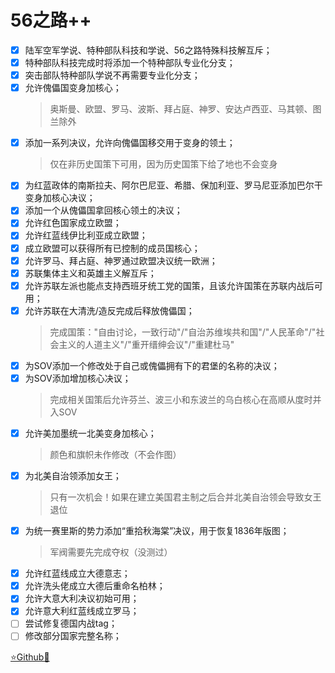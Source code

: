 # 56之路++

- [x] 陆军空军学说、特种部队科技和学说、56之路特殊科技解互斥；
- [x] 特种部队科技完成时将添加一个特种部队专业化分支；
- [x] 突击部队特种部队学说不再需要专业化分支；
- [x] 允许傀儡国变身加核心；
	> 奥斯曼、欧盟、罗马、波斯、拜占庭、神罗、安达卢西亚、马其顿、图兰除外
- [x] 添加一系列决议，允许向傀儡国移交用于变身的领土；
	> 仅在非历史国策下可用，因为历史国策下给了地也不会变身
- [x] 为红蓝政体的南斯拉夫、阿尔巴尼亚、希腊、保加利亚、罗马尼亚添加巴尔干变身加核心决议；
- [x] 添加一个从傀儡国拿回核心领土的决议；
- [x] 允许红色国家成立欧盟；
- [x] 允许红蓝线伊比利亚成立欧盟；
- [x] 成立欧盟可以获得所有已控制的成员国核心；
- [x] 允许罗马、拜占庭、神罗通过欧盟决议统一欧洲；
- [x] 苏联集体主义和英雄主义解互斥；
- [x] 允许苏联左派也能点支持西班牙统工党的国策，且该允许国策在苏联内战后可用；
- [x] 允许苏联在大清洗/造反完成后释放傀儡国；
	> 完成国策："自由讨论，一致行动"/"自治苏维埃共和国"/"人民革命"/"社会主义的人道主义"/"重开缙绅会议"/"重建杜马"
- [x] 为SOV添加一个修改处于自己或傀儡拥有下的君堡的名称的决议；
- [x] 为SOV添加增加核心决议；
	> 完成相关国策后允许芬兰、波三小和东波兰的乌白核心在高顺从度时并入SOV
- [x] 允许美加墨统一北美变身加核心；
	> 颜色和旗帜未作修改（不会作图）
- [x] 为北美自治领添加女王；
	> 只有一次机会！如果在建立美国君主制之后合并北美自治领会导致女王退位
- [x] 为统一赛里斯的势力添加“重拾秋海棠”决议，用于恢复1836年版图；
	> 军阀需要先完成夺权（没测过）
- [x] 允许红蓝线成立大德意志；
- [x] 允许洗头佬成立大德后重命名柏林；
- [x] 允许大意大利决议初始可用；
- [x] 允许意大利红蓝线成立罗马；
- [ ] 尝试修复德国内战tag；
- [ ] 修改部分国家完整名称；

[⭐Github🌟](https://github.com/Diadormu/r56_plus)